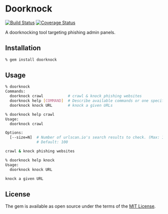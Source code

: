 # Doorknock

[![Build Status](https://travis-ci.org/ninoseki/doorknock.svg?branch=master)](https://travis-ci.org/ninoseki/doorknock)
[![Coverage Status](https://coveralls.io/repos/github/ninoseki/doorknock/badge.svg?branch=master)](https://coveralls.io/github/ninoseki/doorknock?branch=master)

A doorknocking tool targeting phishing admin panels.

## Installation

```bash
% gem install doorknock
```

## Usage

```bash
% doorknock
Commands:
  doorknock crawl           # crawl & knock phishing websites
  doorknock help [COMMAND]  # Describe available commands or one specific command
  doorknock knock URL       # knock a given URLs

% doorknock help crawl
Usage:
  doorknock crawl

Options:
  [--size=N]  # Number of urlscan.io's search results to check. (Max: 10,000)
              # Default: 100

crawl & knock phishing websites

% doorknock help knock
Usage:
  doorknock knock URL

knock a given URL
```

## License

The gem is available as open source under the terms of the [MIT License](https://opensource.org/licenses/MIT).
